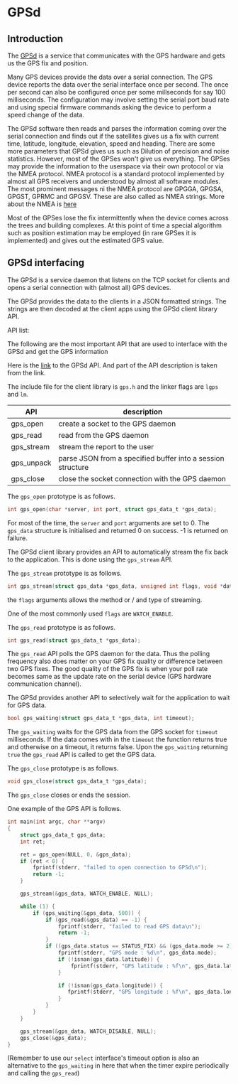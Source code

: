 # GPSd

## Introduction

The [GPSd](http://www.catb.org/gpsd/) is a service that communicates with the GPS hardware and gets us the GPS fix and position.

Many GPS devices provide the data over a serial connection. The GPS device reports the data over the serial interface once per second. The once per second can also be configured once per some millseconds for say 100 milliseconds. The configuration may involve setting the serial port baud rate and using special firmware commands asking the device to perform a speed change of the data.

The GPSd software then reads and parses the information coming over the serial connection and finds out if the satellites gives us a fix with current time, latitude, longitude, elevation, speed and heading. There are some more parameters that GPSd gives us such as Dilution of precision and noise statistics. However, most of the GPSes won't give us everything. The GPSes may provide the information to the userspace via their own protocol or via the NMEA protocol. NMEA protocol is a standard protocol implemented by almost all GPS receivers and understood by almost all software modules. The most prominent messages ni the NMEA protocol are GPGGA, GPGSA, GPGST, GPRMC and GPGSV. These are also called as NMEA strings. More about the NMEA is [here](http://aprs.gids.nl/nmea/)


Most of the GPSes lose the fix intermittently when the device comes across the trees and building complexes. At this point of time a special algorithm such as position estimation may be employed (in rare GPSes it is implemented) and gives out the estimated GPS value.

## GPSd interfacing

The GPSd is a service daemon that listens on the TCP socket for clients and opens a serial connection with (almost all) GPS devices.

The GPSd provides the data to the clients in a JSON formatted strings. The strings are then decoded at the client apps using the GPSd client library API.

API list:

The following are the most important API that are used to interface with the GPSd and get the GPS information

Here is the [link](http://www.catb.org/gpsd/libgps.html) to the GPSd API. And part of the API description is taken from the link.

The include file for the client library is `gps.h` and the linker flags are `lgps` and `lm`.

| API | description |
| --| -- |
| gps_open | create a socket to the GPS daemon |
| gps_read | read from the GPS daemon |
| gps_stream | stream the report to the user |
| gps_unpack | parse JSON from a specified buffer into a session structure|
| gps_close | close the socket connection with the GPS daemon |


The `gps_open` prototype is as follows.

```c
int gps_open(char *server, int port, struct gps_data_t *gps_data);
```

For most of the time, the `server` and `port` arguments are set to 0. The `gps_data` structure is initialised and returned 0 on success. -1 is returned on failure.

The GPSd client library provides an API to automatically stream the fix back to the application. This is done using the `gps_stream` API.

The `gps_stream` prototype is as follows.

```c
int gps_stream(struct gps_data *gps_data, unsigned int flags, void *data);
```

the `flags` arguments allows the method or / and type of streaming.

One of the most commonly used `flags` are `WATCH_ENABLE`.

The `gps_read` prototype is as follows.

```c
int gps_read(struct gps_data_t *gps_data);
```

The `gps_read` API polls the GPS daemon for the data. Thus the polling frequency also does matter on your GPS fix quality or difference between two GPS fixes. The good quality of the GPS fix is when your poll rate becomes same as the update rate on the serial device (GPS hardware communication channel).

The GPSd provides another API to selectively wait for the application to wait for GPS data.

```c
bool gps_waiting(struct gps_data_t *gps_data, int timeout);
```

The `gps_waiting` waits for the GPS data from the GPS socket for `timeout` milliseconds. If the data comes with in the `timeout` the function returns true and otherwise on a timeout, it returns false. Upon the `gps_waiting` returning `true` the `gps_read` API is called to get the GPS data.

The `gps_close` prototype is as follows.

```c
void gps_close(struct gps_data_t *gps_data);
```

The `gps_close` closes or ends the session.


One example of the GPS API is follows.

```c
int main(int argc, char **argv)
{
    struct gps_data_t gps_data;
    int ret;

    ret = gps_open(NULL, 0, &gps_data);
    if (ret < 0) {
        fprintf(stderr, "failed to open connection to GPSd\n");
        return -1;
    }

    gps_stream(&gps_data, WATCH_ENABLE, NULL);

    while (1) {
        if (gps_waiting(&gps_data, 500)) {
            if (gps_read(&gps_data) == -1) {
                fprintf(stderr, "failed to read GPS data\n");
                return -1;
            }
            if ((gps_data.status == STATUS_FIX) && (gps_data.mode >= 2)) {
                fprintf(stderr, "GPS mode : %d\n", gps_data.mode);
                if (!isnan(gps_data.latitude)) {
                    fprintf(stderr, "GPS latitude : %f\n", gps_data.latitude);
                }

                if (!isnan(gps_data.longitude)) {
                   fprintf(stderr, "GPS longitude : %f\n", gps_data.longitude);
                }
            }
        }
    }

    gps_stream(&gps_data, WATCH_DISABLE, NULL);
    gps_close(&gps_data);
}
```

(Remember to use our `select` interface's timeout option is also an alternative to the `gps_waiting` in here that when the timer expire periodically and calling the `gps_read`)
